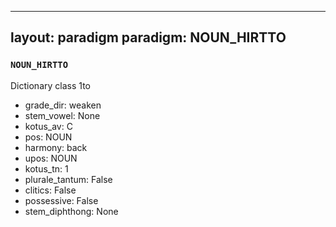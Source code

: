 
---
layout: paradigm
paradigm: NOUN_HIRTTO
---
### ` NOUN_HIRTTO `

Dictionary class 1to
* grade_dir: weaken
* stem_vowel: None
* kotus_av: C
* pos: NOUN
* harmony: back
* upos: NOUN
* kotus_tn: 1
* plurale_tantum: False
* clitics: False
* possessive: False
* stem_diphthong: None

